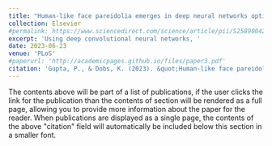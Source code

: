 ```yaml
---
title: "Human-like face pareidolia emerges in deep neural networks optimized for face and object recognition [Under Review]"
collection: Elsevier
#permalink: https://www.sciencedirect.com/science/article/pii/S2589004223000536
excerpt: 'Using deep convolutional neural networks, '
date: 2023-06-23
venue: 'PLoS'
#paperurl: 'http://academicpages.github.io/files/paper3.pdf'
citation: 'Gupta, P., & Dobs, K. (2023). &quot;Human-like face pareidolia emerges in deep neural networks optimized for face and object recognition [Under Review].'
---
```


The contents above will be part of a list of publications, if the user clicks the link for the publication than the contents of section will be rendered as a full page, allowing you to provide more information about the paper for the reader. When publications are displayed as a single page, the contents of the above "citation" field will automatically be included below this section in a smaller font.
